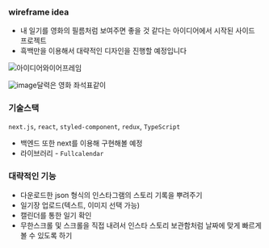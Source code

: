 ### wireframe idea
- 내 일기를 영화의 필름처럼 보여주면 좋을 것 같다는 아이디어에서 시작된 사이드 프로젝트
- 흑백만을 이용해서 대략적인 디자인을 진행할 예정입니다

![아이디어와이어프레임](https://github.com/user-attachments/assets/bbf9c78a-d2c9-47d9-8f51-b6d8f53d7ce5)

![image](https://github.com/user-attachments/assets/bff55bff-8ed1-4b1a-933e-815feccf17e7)달력은 영화 좌석표같이

### 기술스택
`next.js`, `react`, `styled-component`, `redux`, `TypeScript`
- 백엔드 또한 next를 이용해 구현해볼 예정
- 라이브러리 - `Fullcalendar`

### 대략적인 기능
- 다운로드한 json 형식의 인스타그램의 스토리 기록을 뿌려주기
- 일기장 업로드(텍스트, 이미지 선택 가능)
- 캘린더를 통한 일기 확인
- 무한스크롤 및 스크롤을 직접 내려서 인스타 스토리 보관함처럼 날짜에 맞게 빠르게 볼 수 있도록 하기
